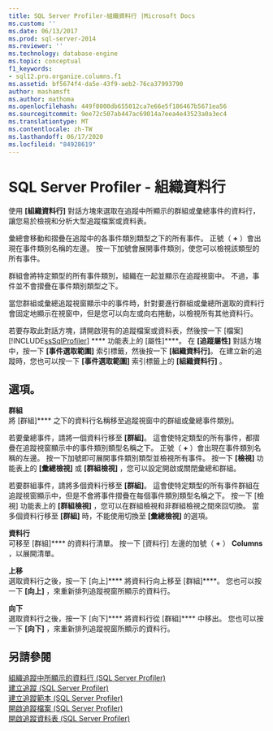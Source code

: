 ```yaml
---
title: SQL Server Profiler-組織資料行 |Microsoft Docs
ms.custom: ''
ms.date: 06/13/2017
ms.prod: sql-server-2014
ms.reviewer: ''
ms.technology: database-engine
ms.topic: conceptual
f1_keywords:
- sql12.pro.organize.columns.f1
ms.assetid: bf5674f4-da5e-43f9-aeb2-76ca37993790
author: mashamsft
ms.author: mathoma
ms.openlocfilehash: 449f8000db655012ca7e66e5f186467b5671ea56
ms.sourcegitcommit: 9ee72c507ab447ac69014a7eea4e43523a0a3ec4
ms.translationtype: MT
ms.contentlocale: zh-TW
ms.lasthandoff: 06/17/2020
ms.locfileid: "84928619"
---
```

# <a name="sql-server-profiler---organize-columns"></a>SQL Server Profiler - 組織資料行
  使用 **[組織資料行]** 對話方塊來選取在追蹤中所顯示的群組或彙總事件的資料行，讓您易於檢視和分析大型追蹤檔案或資料表。  
  
 彙總會移動和摺疊在追蹤中的各事件類別類型之下的所有事件。 正號（ **+** ）會出現在事件類別名稱的左邊。 按一下加號會展開事件類別，使您可以檢視該類型的所有事件。  
  
 群組會將特定類型的所有事件類別，組織在一起並顯示在追蹤視窗中。 不過，事件並不會摺疊在事件類別類型之下。  
  
 當您群組或彙總追蹤視窗顯示中的事件時，針對要進行群組或彙總所選取的資料行會固定地顯示在視窗中，但是您可以向左或向右捲動，以檢視所有其他資料行。  
  
 若要存取此對話方塊，請開啟現有的追蹤檔案或資料表，然後按一下  [檔案][!INCLUDE[ssSqlProfiler](../includes/sssqlprofiler-md.md)] **** 功能表上的 [屬性]****。 在 **[追蹤屬性]** 對話方塊中，按一下 **[事件選取範圍]** 索引標籤，然後按一下 **[組織資料行]**。 在建立新的追蹤時，您也可以按一下 **[事件選取範圍]** 索引標籤上的 **[組織資料行]** 。  
  
## <a name="options"></a>選項。  
 **群組**  
 將 [群組]**** 之下的資料行名稱移至追蹤視窗中的群組或彙總事件類別。  
  
 若要彙總事件，請將一個資料行移至 **[群組]**。 這會使特定類型的所有事件，都摺疊在追蹤視窗顯示中的事件類別類型名稱之下。 正號（ **+** ）會出現在事件類別名稱的左邊。 按一下加號即可展開事件類別類型並檢視所有事件。 按一下 **[檢視]** 功能表上的 **[彙總檢視]** 或 **[群組檢視]** ，您可以設定開啟或關閉彙總和群組。  
  
 若要群組事件，請將多個資料行移至 **[群組]**。 這會使特定類型的所有事件群組在追蹤視窗顯示中，但是不會將事件摺疊在每個事件類別類型名稱之下。 按一下 [檢視] 功能表上的 **[群組檢視]** ，您可以在群組檢視和非群組檢視之間來回切換。 當多個資料行移至 **[群組]** 時，不能使用切換至 **[彙總檢視]** 的選項。  
  
 **資料行**  
 可移至 [群組]**** 的資料行清單。 按一下 [資料行] 左邊的加號（ **+** ） **Columns** ，以展開清單。  
  
 **上移**  
 選取資料行之後，按一下 [向上]**** 將資料行向上移至 [群組]****。 您也可以按一下 **[向上]** ，來重新排列追蹤視窗所顯示的資料行。  
  
 **向下**  
 選取資料行之後，按一下 [向下]**** 將資料行從 [群組]**** 中移出。 您也可以按一下 **[向下]** ，來重新排列追蹤視窗所顯示的資料行。  
  
## <a name="see-also"></a>另請參閱  
 [組織追蹤中所顯示的資料行 &#40;SQL Server Profiler&#41;](../tools/sql-server-profiler/organize-columns-displayed-in-a-trace-sql-server-profiler.md)   
 [建立追蹤 &#40;SQL Server Profiler&#41;](../tools/sql-server-profiler/create-a-trace-sql-server-profiler.md)   
 [建立追蹤範本 &#40;SQL Server Profiler&#41;](../tools/sql-server-profiler/create-a-trace-template-sql-server-profiler.md)   
 [開啟追蹤檔案 &#40;SQL Server Profiler&#41;](../tools/sql-server-profiler/open-a-trace-file-sql-server-profiler.md)   
 [開啟追蹤資料表 &#40;SQL Server Profiler&#41;](../tools/sql-server-profiler/open-a-trace-table-sql-server-profiler.md)  
  
  

